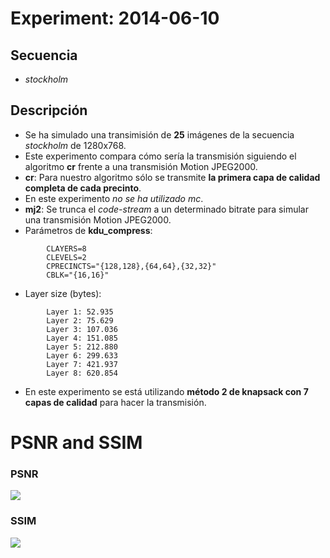 Experiment: 2014-06-10
======================

Secuencia
---------
- *stockholm*

Descripción
-----------

- Se ha simulado una transimisión de **25** imágenes de la secuencia *stockholm* de 1280x768.
- Este experimento compara cómo sería la transmisión siguiendo el algoritmo **cr** frente a una transmisión Motion JPEG2000.
- **cr**: Para nuestro algoritmo sólo se transmite **la primera capa de calidad completa de cada precinto**.
- En este experimento *no se ha utilizado mc*.
- **mj2**: Se trunca el *code-stream* a un determinado bitrate para simular una transmisión Motion JPEG2000.
- Parámetros de **kdu\_compress**:

```
        CLAYERS=8
        CLEVELS=2
        CPRECINCTS="{128,128},{64,64},{32,32}"        
        CBLK="{16,16}"
```

- Layer size (bytes):

```
        Layer 1: 52.935
        Layer 2: 75.629
        Layer 3: 107.036
        Layer 4: 151.085
        Layer 5: 212.880
        Layer 6: 299.633
        Layer 7: 421.937
        Layer 8: 620.854
```

- En este experimento se está utilizando **método 2 de knapsack con 7 capas de calidad** para hacer la transmisión.

PSNR and SSIM
=============

### PSNR

![](images/psnr.png)

### SSIM

![](images/ssim.png)